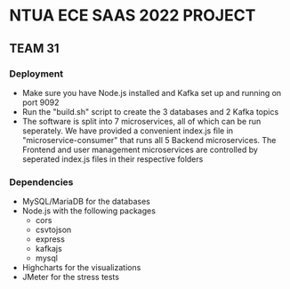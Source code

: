 # NTUA ECE SAAS 2022 PROJECT
  
## TEAM 31

### Deployment
- Make sure you have Node.js installed and Kafka set up and running on port 9092
- Run the "build.sh" script to create the 3 databases and 2 Kafka topics
- The software is split into 7 microservices, all of which can be run seperately. We have provided a convenient index.js file in "microservice-consumer" that runs all 5 Backend microservices. The Frontend and user management microservices are controlled by seperated index.js files in their respective folders
 
### Dependencies
- MySQL/MariaDB for the databases
- Node.js with the following packages
    - cors
    - csvtojson
    - express
    - kafkajs
    - mysql
- Highcharts for the visualizations
- JMeter for the stress tests
  
  
